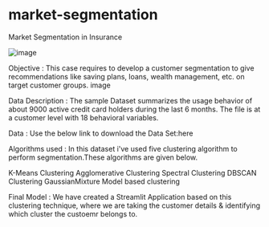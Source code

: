 # market-segmentation
Market Segmentation in Insurance


![image](https://github.com/har-shu/market-segmentation/assets/71369996/b10ee291-9f8d-45fb-b59c-9b8a1746aabc)




Objective :
This case requires to develop a customer segmentation to give recommendations like saving plans, loans, wealth management, etc. on target customer groups. image

Data Description :
The sample Dataset summarizes the usage behavior of about 9000 active credit card holders during the last 6 months. The file is at a customer level with 18 behavioral variables.

Data :
Use the below link to download the Data Set:here

Algorithms used :
In this dataset i've used five clustering algorithm to perform segmentation.These algorithms are given below.

K-Means Clustering
Agglomerative Clustering
Spectral Clustering
DBSCAN Clustering
GaussianMixture Model based clustering

Final Model :
We have created a Streamlit Application based on this clustering technique, where we are taking the customer details & identifying which cluster the custoemr belongs to.
